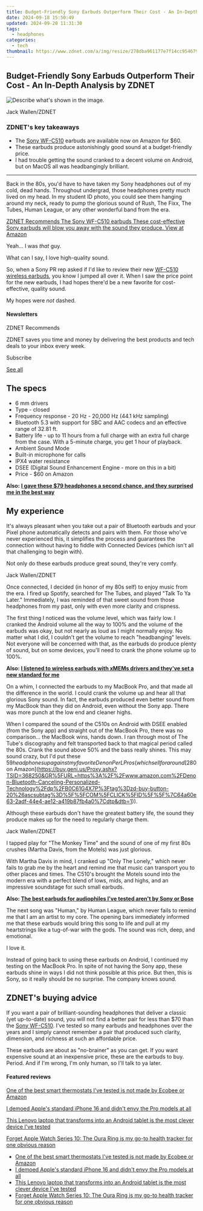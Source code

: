 ```yaml
---
title: Budget-Friendly Sony Earbuds Outperform Their Cost - An In-Depth Analysis by ZDNET
date: 2024-09-18 15:50:49
updated: 2024-09-20 11:31:30
tags:
  - headphones
categories:
  - tech
thumbnail: https://www.zdnet.com/a/img/resize/278dba961177e7f14cc954679baba762f9dcd4ff/2024/09/04/c6b3b790-a6a5-430e-854b-5f0cf4229770/c510hero.jpg?width=170&height=96&fit=crop&auto=webp
---
```


## Budget-Friendly Sony Earbuds Outperform Their Cost - An In-Depth Analysis by ZDNET

![Describe what's shown in the image.](https://www.zdnet.com/a/img/resize/71abfef0d4fa61e454ae283b9eb8ea4e08460111/2024/09/04/c6b3b790-a6a5-430e-854b-5f0cf4229770/c510hero.jpg?auto=webp&width=1280)

Jack Wallen/ZDNET

### ZDNET's key takeaways

* The [Sony WF-C510](https://buy.geni.us/Proxy.ashx?TSID=368250&GR%5FURL=https%3A%2F%2Fwww.amazon.com%2Fdp%2FB0D9R4GYTN%3Ftag%3Dzd-buy-button-20%26ascsubtag%3D%5F%5FCOM%5FCLICK%5FID%5F%5F%7C64a60e63-2adf-44e4-ae12-a419b87fb4a0%7Cdtp&dtb=1) earbuds are available now on Amazon for $60.
* These earbuds produce astonishingly good sound at a budget-friendly price.
* I had trouble getting the sound cranked to a decent volume on Android, but on MacOS all was headbangingly brilliant.

---

Back in the 80s, you'd have to have taken my Sony headphones out of my cold, dead hands. Throughout undergrad, those headphones pretty much lived on my head. In my student ID photo, you could see them hanging around my neck, ready to pump the glorious sound of Rush, The Fixx, The Tubes, Human League, or any other wonderful band from the era.

[ZDNET Recommends The Sony WF-C510 earbuds These cost-effective Sony earbuds will blow you away with the sound they produce. View at Amazon](https://buy.geni.us/Proxy.ashx?TSID=368250&GR%5FURL=https%3A%2F%2Fwww.amazon.com%2Fdp%2FB0D9R4GYTN%3Ftag%3Dzd-buy-button-20%26ascsubtag%3D%5F%5FCOM%5FCLICK%5FID%5F%5F%7C64a60e63-2adf-44e4-ae12-a419b87fb4a0%7Cdtp&dtb=1)

Yeah… I was _that_ guy.

What can I say, I love high-quality sound.

So, when a Sony PR rep asked if I'd like to review their new [WF-C510 wireless earbuds](https://buy.geni.us/Proxy.ashx?TSID=368250&GR%5FURL=https%3A%2F%2Fwww.amazon.com%2Fdp%2FB0D9R4GYTN%3Ftag%3Dzd-buy-button-20%26ascsubtag%3D%5F%5FCOM%5FCLICK%5FID%5F%5F%7C64a60e63-2adf-44e4-ae12-a419b87fb4a0%7Cdtp&dtb=1), you know I jumped all over it. When I saw the price point for the new earbuds, I had hopes there'd be a new favorite for cost-effective, quality sound.

My hopes were _not_ dashed.

#### Newsletters

ZDNET Recommends

ZDNET saves you time and money by delivering the best products and tech deals to your inbox every week.

 Subscribe

[See all](https://www.zdnet.com/newsletters/)

## The specs

* 6 mm drivers
* Type - closed
* Frequency response - 20 Hz - 20,000 Hz (44.1 kHz sampling)
* Bluetooth 5.3 with support for SBC and AAC codecs and an effective range of 32.81 ft.
* Battery life - up to 11 hours from a full charge with an extra full charge from the case. With a 5-minute charge, you get 1 hour of playback.
* Ambient Sound Mode
* Built-in microphone for calls
* IPX4 water resistance
* DSEE (Digital Sound Enhancement Engine - more on this in a bit)
* Price - $60 on Amazon

**Also:** [**I gave these $79 headphones a second chance, and they surprised me in the best way**](https://www.zdnet.com/article/i-gave-these-79-headphones-a-second-chance-and-they-surprised-me-in-the-best-way/)

## My experience

It's always pleasant when you take out a pair of Bluetooth earbuds and your Pixel phone automatically detects and pairs with them. For those who've never experienced this, it simplifies the process and guarantees the connection without having to fiddle with Connected Devices (which isn't all that challenging to begin with).

Not only do these earbuds produce great sound, they're very comfy.

Jack Wallen/ZDNET

Once connected, I decided (in honor of my 80s self) to enjoy music from the era. I fired up Spotify, searched for The Tubes, and played "Talk To Ya Later." Immediately, I was reminded of that sweet sound from those headphones from my past, only with even more clarity and crispness.

The first thing I noticed was the volume level, which was fairly low. I cranked the Android volume all the way to 100% and the volume of the earbuds was okay, but not nearly as loud as I might normally enjoy. No matter what I did, I couldn't get the volume to reach "headbanging" levels. Not everyone will be concerned with that, as the earbuds do produce plenty of sound, but on some devices, you'll need to crank the phone volume up to 100%. 

**Also: [I listened to wireless earbuds with xMEMs drivers and they've set a new standard for me](https://www.zdnet.com/article/i-listened-to-wireless-earbuds-with-xmems-drivers-and-theyve-set-a-new-standard-for-me/)**

On a whim, I connected the earbuds to my MacBook Pro, and that made all the difference in the world. I could crank the volume up and hear all that glorious Sony sound. In fact, the earbuds produced even better sound from my MacBook than they did on Android, even without the Sony app. There was more punch at the low end and cleaner highs. 

When I compared the sound of the C510s on Android with DSEE enabled (from the Sony app) and straight out of the MacBook Pro, there was no comparison… the MacBook wins, hands down. I ran through most of The Tube's discography and felt transported back to that magical period called the 80s. Crank the sound above 50% and the bass really shines. This may sound crazy, but I'd put these $59 headphones up against my favorite Denon PerL Pros (which sell for around [$280 on Amazon](https://buy.geni.us/Proxy.ashx?TSID=368250&GR%5FURL=https%3A%2F%2Fwww.amazon.com%2FDenon-Bluetooth-Canceling-Personalized-Technology%2Fdp%2FB0C61G4X7P%3Ftag%3Dzd-buy-button-20%26ascsubtag%3D%5F%5FCOM%5FCLICK%5FID%5F%5F%7C64a60e63-2adf-44e4-ae12-a419b87fb4a0%7Cdtp&dtb=1)).

Although these earbuds don't have the greatest battery life, the sound they produce makes up for the need to regularly charge them.

Jack Wallen/ZDNET

I tapped play for "The Monkey Time" and the sound of one of my first 80s crushes (Martha Davis, from the Motels) was just glorious.

With Martha Davis in mind, I cranked up "Only The Lonely," which never fails to grab me by the heart and remind me that music can transport you to other places and times. The C510's brought the Motels sound into the modern era with a perfect blend of lows, mids, and highs, and an impressive soundstage for such small earbuds. 

**Also: [The best earbuds for audiophiles I've tested aren't by Sony or Bose](https://www.zdnet.com/article/the-best-earbuds-for-audiophiles-ive-tested-arent-by-sony-or-bose/)**

The next song was "Human," by Human League, which never fails to remind me that I am an artist to my core. The opening bars immediately informed me that these earbuds would bring this song to life and pull at my heartstrings like a tug-of-war with the gods. The sound was rich, deep, and emotional.

I love it.

Instead of going back to using these earbuds on Android, I continued my testing on the MacBook Pro. In spite of not having the Sony app, these earbuds shine in ways I did not think possible at this price. But then, this is Sony, so it really should be no surprise. The company knows sound.

## ZDNET's buying advice

If you want a pair of brilliant-sounding headphones that deliver a classic (yet up-to-date) sound, you will not find a better pair for less than $70 than the [Sony WF-C510](https://buy.geni.us/Proxy.ashx?TSID=368250&GR%5FURL=https%3A%2F%2Fwww.amazon.com%2Fdp%2FB0D9R4GYTN%3Ftag%3Dzd-buy-button-20%26ascsubtag%3D%5F%5FCOM%5FCLICK%5FID%5F%5F%7C64a60e63-2adf-44e4-ae12-a419b87fb4a0%7Cdtp&dtb=1). I've tested so many earbuds and headphones over the years and I simply cannot remember a pair that produced such clarity, dimension, and richness at such an affordable price. 

These earbuds are about as "no-brainer" as you can get. If you want expensive sound at an inexpensive price, these are the earbuds to buy. Period. And if I'm wrong, I'm only human, so I'll talk to ya later.

#### Featured reviews

[One of the best smart thermostats I've tested is not made by Ecobee or Amazon](https://www.zdnet.com/article/one-of-the-best-smart-thermostats-ive-tested-is-not-made-by-ecobee-or-amazon/ "One of the best smart thermostats I've tested is not made by Ecobee or Amazon")

[I demoed Apple's standard iPhone 16 and didn't envy the Pro models at all](https://www.zdnet.com/article/i-demoed-apples-standard-iphone-16-and-didnt-envy-the-pro-models-at-all/ "I demoed Apple's standard iPhone 16 and didn't envy the Pro models at all")

[This Lenovo laptop that transforms into an Android tablet is the most clever device I've tested](https://www.zdnet.com/article/i-tested-lenovos-windows-laptop-that-doubles-as-an-android-tablet-and-it-has-so-much-potential/ "This Lenovo laptop that transforms into an Android tablet is the most clever device I've tested")

[Forget Apple Watch Series 10: The Oura Ring is my go-to health tracker for one obvious reason](https://www.zdnet.com/article/forget-apple-watch-series-10-the-oura-ring-is-my-go-to-health-tracker-for-one-obvious-reason/ "Forget Apple Watch Series 10: The Oura Ring is my go-to health tracker for one obvious reason")

* [One of the best smart thermostats I've tested is not made by Ecobee or Amazon](https://www.zdnet.com/article/one-of-the-best-smart-thermostats-ive-tested-is-not-made-by-ecobee-or-amazon/ "One of the best smart thermostats I've tested is not made by Ecobee or Amazon")
* [I demoed Apple's standard iPhone 16 and didn't envy the Pro models at all](https://www.zdnet.com/article/i-demoed-apples-standard-iphone-16-and-didnt-envy-the-pro-models-at-all/ "I demoed Apple's standard iPhone 16 and didn't envy the Pro models at all")
* [This Lenovo laptop that transforms into an Android tablet is the most clever device I've tested](https://www.zdnet.com/article/i-tested-lenovos-windows-laptop-that-doubles-as-an-android-tablet-and-it-has-so-much-potential/ "This Lenovo laptop that transforms into an Android tablet is the most clever device I've tested")
* [Forget Apple Watch Series 10: The Oura Ring is my go-to health tracker for one obvious reason](https://www.zdnet.com/article/forget-apple-watch-series-10-the-oura-ring-is-my-go-to-health-tracker-for-one-obvious-reason/ "Forget Apple Watch Series 10: The Oura Ring is my go-to health tracker for one obvious reason")

<ins class="adsbygoogle"
     style="display:block"
     data-ad-format="autorelaxed"
     data-ad-client="ca-pub-7571918770474297"
     data-ad-slot="1223367746"></ins>



<ins class="adsbygoogle"
     style="display:block"
     data-ad-client="ca-pub-7571918770474297"
     data-ad-slot="8358498916"
     data-ad-format="auto"
     data-full-width-responsive="true"></ins>
